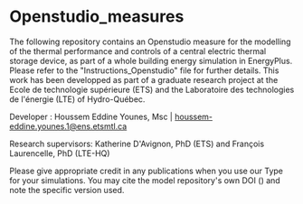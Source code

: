 # Openstudio_measures
The following repository contains an Openstudio measure for the modelling of the thermal performance and controls of a central electric thermal storage device, as part of a whole building energy simulation in EnergyPlus. Please refer to the "Instructions_Openstudio" file for further details. This work has been developped as part of a graduate research project at the Ecole de technologie supérieure (ETS) and the Laboratoire des technologies de l'énergie (LTE) of Hydro-Québec.

Developer : Houssem Eddine Younes, Msc | houssem-eddine.younes.1@ens.etsmtl.ca

Research supervisors: Katherine D'Avignon, PhD (ETS) and François Laurencelle, PhD (LTE-HQ)


Please give appropriate credit in any publications when you use our Type for your simulations. You may cite the model repository's own DOI () and note the specific version used.
